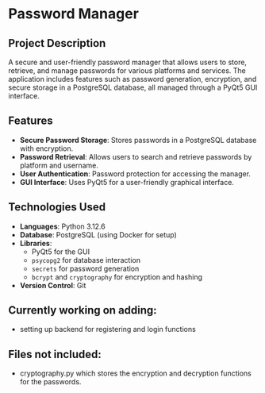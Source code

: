 # Password Manager

## Project Description
A secure and user-friendly password manager that allows users to store, retrieve, and manage passwords for various platforms and services. The application includes features such as password generation, encryption, and secure storage in a PostgreSQL database, all managed through a PyQt5 GUI interface.

## Features
- **Secure Password Storage**: Stores passwords in a PostgreSQL database with encryption.
- **Password Retrieval**: Allows users to search and retrieve passwords by platform and username.
- **User Authentication**: Password protection for accessing the manager.
- **GUI Interface**: Uses PyQt5 for a user-friendly graphical interface.

## Technologies Used
- **Languages**: Python 3.12.6
- **Database**: PostgreSQL (using Docker for setup)
- **Libraries**:
  - PyQt5 for the GUI
  - `psycopg2` for database interaction
  - `secrets` for password generation
  - `bcrypt` and `cryptography` for encryption and hashing
- **Version Control**: Git




## Currently working on adding:
- setting up backend for registering and login functions


## Files not included:
- cryptography.py which stores the encryption and decryption functions for the passwords.